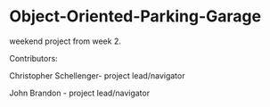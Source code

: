 # Object-Oriented-Parking-Garage
weekend project from week 2.

Contributors:


Christopher Schellenger- project lead/navigator 


John Brandon - project lead/navigator

